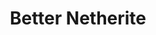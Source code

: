 ---
layout: post
title: Better Netherite
permalink: /addons/compliance32x/Better%20Netherite
comments: true
comments-id: Better Netherite
header-img: compliance32x/addons/Better Netherite.jpg

long_text: If you make netherite, you definitely need diamond and gold, so this texture pack makes netherite look diamond and gold.

authors:
  - Cubihead

download:
  - 1.17:
    - https://www.planetminecraft.com/texture-pack/better-netherite-java-for-compliance-c32x/
  - 1.17 Emissive:
    - https://github.com/Compliance-Addons/Addons/raw/master/32x/Better%20Netherite/Emissive%20Better%20Netherite%20Java%20C32x.zip
  - 1.17.x Bedrock:
    - https://www.planetminecraft.com/texture-pack/better-netherite-bedrock-for-compliance-32x/
---